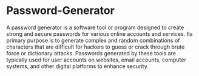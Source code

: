 # Password-Generator
A password generator is a software tool or program designed to create strong and secure passwords for various online accounts and services. Its primary purpose is to generate complex and random combinations of characters that are difficult for hackers to guess or crack through brute force or dictionary attacks. Passwords generated by these tools are typically used for user accounts on websites, email accounts, computer systems, and other digital platforms to enhance security.
